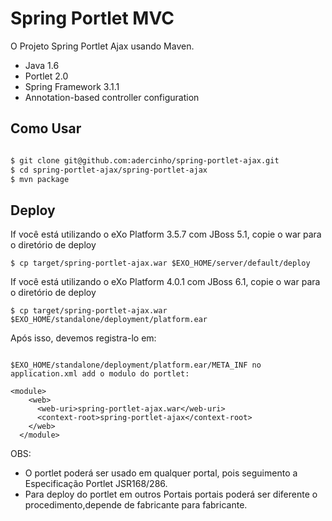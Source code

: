 Spring Portlet MVC
==================

O Projeto Spring Portlet Ajax usando Maven.

* Java 1.6
* Portlet 2.0
* Spring Framework 3.1.1
* Annotation-based controller configuration

Como Usar
-----
```bash

$ git clone git@github.com:adercinho/spring-portlet-ajax.git
$ cd spring-portlet-ajax/spring-portlet-ajax
$ mvn package
```

Deploy
------

If você está utilizando o eXo Platform 3.5.7 com JBoss 5.1, copie o war para o diretório de deploy
```
$ cp target/spring-portlet-ajax.war $EXO_HOME/server/default/deploy
```

If você está utilizando o eXo Platform 4.0.1 com JBoss 6.1, copie o war para o diretório de deploy

```
$ cp target/spring-portlet-ajax.war $EXO_HOME/standalone/deployment/platform.ear
```

Após isso, devemos registra-lo em:

```

$EXO_HOME/standalone/deployment/platform.ear/META_INF no application.xml add o modulo do portlet:

<module>
    <web>
      <web-uri>spring-portlet-ajax.war</web-uri>
      <context-root>spring-portlet-ajax</context-root>
    </web>
  </module>
```

OBS:
* O portlet poderá ser usado em qualquer portal, pois seguimento a Especificação Portlet JSR168/286.
* Para deploy do portlet em outros Portais portais poderá ser diferente o procedimento,depende de
fabricante para fabricante.
